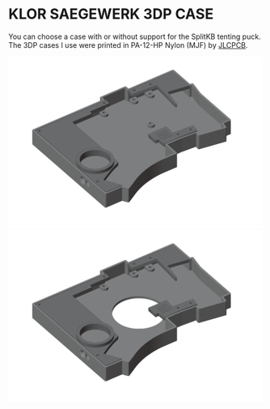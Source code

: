 # KLOR SAEGEWERK 3DP CASE

You can choose a case with or without support for the SplitKB tenting puck.\
The 3DP cases I use were printed in PA-12-HP Nylon (MJF) by [JLCPCB](https://jlcpcb.com/).

![saegewerk](/case/docs/images/saegewerk_3dp.png)
![saegewerk puck](/case/docs/images/saegewerk_3dp_puck.png)